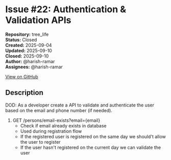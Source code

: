 # Issue #22: Authentication & Validation APIs

**Repository:** tree_life  
**Status:** Closed  
**Created:** 2025-09-04  
**Updated:** 2025-09-10  
**Closed:** 2025-09-10  
**Author:** @harish-ramar  
**Assignees:** @harish-ramar  

[View on GitHub](https://github.com/Simtestlab/tree_life/issues/22)

## Description

DOD: As a developer create a API to validate and authenticate the user based on the email and phone number (if needed).

1. GET /persons/email-exists?email={email}
    * Check if email already exists in database
    * Used during registration flow
    * If the registered user is registered on the same day we should't allow the user to register
    * If the user hasn't registered on the current day we can validate the user